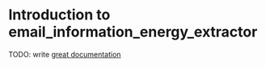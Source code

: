 # Introduction to email_information_energy_extractor

TODO: write [great documentation](http://jacobian.org/writing/what-to-write/)
